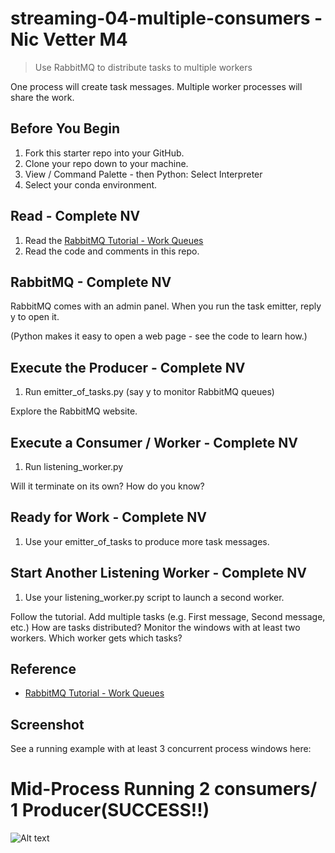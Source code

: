 # streaming-04-multiple-consumers - Nic Vetter M4

> Use RabbitMQ to distribute tasks to multiple workers

One process will create task messages. Multiple worker processes will share the work. 


## Before You Begin

1. Fork this starter repo into your GitHub.
1. Clone your repo down to your machine.
1. View / Command Palette - then Python: Select Interpreter
1. Select your conda environment. 

## Read - Complete NV

1. Read the [RabbitMQ Tutorial - Work Queues](https://www.rabbitmq.com/tutorials/tutorial-two-python.html)
1. Read the code and comments in this repo.

## RabbitMQ - Complete NV

RabbitMQ comes with an admin panel. When you run the task emitter, reply y to open it. 

(Python makes it easy to open a web page - see the code to learn how.)

## Execute the Producer - Complete NV

1. Run emitter_of_tasks.py (say y to monitor RabbitMQ queues)

Explore the RabbitMQ website.

## Execute a Consumer / Worker - Complete NV

1. Run listening_worker.py

Will it terminate on its own? How do you know? 

## Ready for Work - Complete NV

1. Use your emitter_of_tasks to produce more task messages.

## Start Another Listening Worker - Complete NV

1. Use your listening_worker.py script to launch a second worker. 

Follow the tutorial. 
Add multiple tasks (e.g. First message, Second message, etc.)
How are tasks distributed? 
Monitor the windows with at least two workers. 
Which worker gets which tasks?


## Reference

- [RabbitMQ Tutorial - Work Queues](https://www.rabbitmq.com/tutorials/tutorial-two-python.html)


## Screenshot

See a running example with at least 3 concurrent process windows here:

# Mid-Process Running 2 consumers/ 1 Producer(SUCCESS!!)

![Alt text](Vetter_screenshot.png "In-Process Verification")
